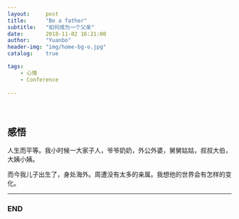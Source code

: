 ```yaml
---
layout:     post
title:      "Be a father"
subtitle:   "如何成为一个父亲"
date:       2018-11-02 16:21:00
author:     "Yuanbo"
header-img: "img/home-bg-o.jpg"
catalog:    true

tags:
    - 心情
    - Conference
    
---
```




　　


## 感悟

人生而平等。我小时候一大家子人，爷爷奶奶，外公外婆，舅舅姑姑，叔叔大伯，大姨小姨。

而今我儿子出生了，身处海外。周遭没有太多的亲属。我想他的世界会有怎样的变化。





---

### END

